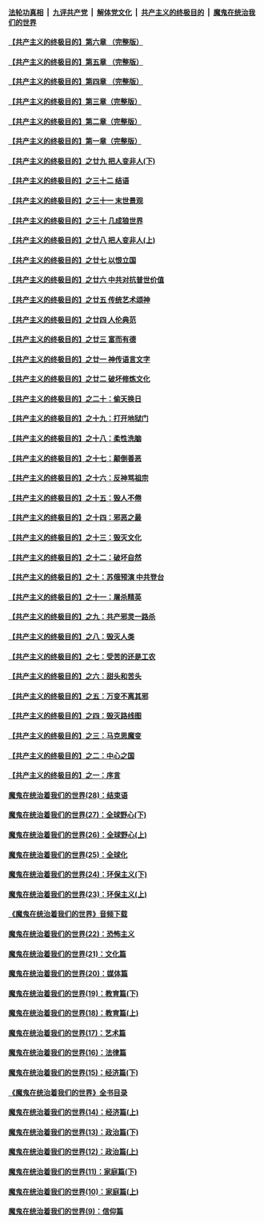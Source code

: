 ####  [法轮功真相](../../../../basic/blob/master/README.md?t=09021152) &nbsp;|&nbsp; [九评共产党](../../../../9ping.md/blob/master/README.md?t=09021152) &nbsp;|&nbsp; [解体党文化](../../../../jtdwh.md/blob/master/README.md?t=09021152)  &nbsp;|&nbsp; [共产主义的终极目的](../../../../gczydzjmd.md/blob/master/README.md?t=09021152) &nbsp;|&nbsp; [魔鬼在统治我们的世界](../../../../mgztzwmdsj.md/blob/master/README.md?t=09021152) 

#### [【共产主义的终极目的】第六章 （完整版）](../pages/nsc422/n11428913.md?t=09021152) 

#### [【共产主义的终极目的】第五章 （完整版）](../pages/nsc422/n11428912.md?t=09021152) 

#### [【共产主义的终极目的】第四章 （完整版）](../pages/nsc422/n11428907.md?t=09021152) 

#### [【共产主义的终极目的】第三章（完整版）](../pages/nsc422/n11428848.md?t=09021152) 

#### [【共产主义的终极目的】第二章（完整版）](../pages/nsc422/n11428831.md?t=09021152) 

#### [【共产主义的终极目的】第一章（完整版）](../pages/nsc422/n11417651.md?t=09021152) 

#### [【共产主义的终极目的】之廿九 把人变非人(下)](../pages/nsc422/n11344140.md?t=09021152) 

#### [【共产主义的终极目的】之三十二 结语](../pages/nsc422/n11360535.md?t=09021152) 

#### [【共产主义的终极目的】之三十一 末世景观](../pages/nsc422/n11351129.md?t=09021152) 

#### [【共产主义的终极目的】之三十 几成狼世界](../pages/nsc422/n11348280.md?t=09021152) 

#### [【共产主义的终极目的】之廿八 把人变非人(上)](../pages/nsc422/n11340492.md?t=09021152) 

#### [【共产主义的终极目的】之廿七 以恨立国](../pages/nsc422/n11336944.md?t=09021152) 

#### [【共产主义的终极目的】之廿六 中共对抗普世价值](../pages/nsc422/n11324785.md?t=09021152) 

#### [【共产主义的终极目的】之廿五 传统艺术颂神](../pages/nsc422/n11296396.md?t=09021152) 

#### [【共产主义的终极目的】之廿四 人伦典范](../pages/nsc422/n11296397.md?t=09021152) 

#### [【共产主义的终极目的】之廿三 富而有德](../pages/nsc422/n11283598.md?t=09021152) 

#### [【共产主义的终极目的】之廿一 神传语言文字](../pages/nsc422/n11263265.md?t=09021152) 

#### [【共产主义的终极目的】之廿二 破坏修炼文化](../pages/nsc422/n11245728.md?t=09021152) 

#### [【共产主义的终极目的】之二十：偷天换日](../pages/nsc422/n11238846.md?t=09021152) 

#### [【共产主义的终极目的】之十九：打开地狱门](../pages/nsc422/n11206376.md?t=09021152) 

#### [【共产主义的终极目的】之十八：柔性洗脑](../pages/nsc422/n11199994.md?t=09021152) 

#### [【共产主义的终极目的】之十七：颠倒善恶](../pages/nsc422/n11179782.md?t=09021152) 

#### [【共产主义的终极目的】之十六：反神骂祖宗](../pages/nsc422/n11166798.md?t=09021152) 

#### [【共产主义的终极目的】之十五：毁人不倦](../pages/nsc422/n11166792.md?t=09021152) 

#### [【共产主义的终极目的】之十四：邪恶之最](../pages/nsc422/n11150249.md?t=09021152) 

#### [【共产主义的终极目的】之十三：毁灭文化](../pages/nsc422/n11135227.md?t=09021152) 

#### [【共产主义的终极目的】之十二：破坏自然](../pages/nsc422/n11135214.md?t=09021152) 

#### [【共产主义的终极目的】之十：苏俄预演 中共登台](../pages/nsc422/n11118424.md?t=09021152) 

#### [【共产主义的终极目的】之十一：屠杀精英](../pages/nsc422/n11118442.md?t=09021152) 

#### [【共产主义的终极目的】之九：共产邪灵一路杀](../pages/nsc422/n11114139.md?t=09021152) 

#### [【共产主义的终极目的】之八：毁灭人类](../pages/nsc422/n11108503.md?t=09021152) 

#### [【共产主义的终极目的】之七：受苦的还是工农](../pages/nsc422/n11101809.md?t=09021152) 

#### [【共产主义的终极目的】之六：甜头和苦头](../pages/nsc422/n11096971.md?t=09021152) 

#### [【共产主义的终极目的】之五：万变不离其邪](../pages/nsc422/n11091285.md?t=09021152) 

#### [【共产主义的终极目的】之四：毁灭路线图](../pages/nsc422/n11086284.md?t=09021152) 

#### [【共产主义的终极目的】之三：马克思魔变](../pages/nsc422/n11061941.md?t=09021152) 

#### [【共产主义的终极目的】之二：中心之国](../pages/nsc422/n11047728.md?t=09021152) 

#### [【共产主义的终极目的】之一：序言](../pages/nsc422/n11086077.md?t=09021152) 

#### [魔鬼在统治着我们的世界(28)：结束语](../pages/nsc422/n10936246.md?t=09021152) 

#### [魔鬼在统治着我们的世界(27)：全球野心(下)](../pages/nsc422/n10928319.md?t=09021152) 

#### [魔鬼在统治着我们的世界(26)：全球野心(上)](../pages/nsc422/n10900318.md?t=09021152) 

#### [魔鬼在统治着我们的世界(25)：全球化](../pages/nsc422/n10788205.md?t=09021152) 

#### [魔鬼在统治着我们的世界(24)：环保主义(下)](../pages/nsc422/n10695307.md?t=09021152) 

#### [魔鬼在统治着我们的世界(23)：环保主义(上)](../pages/nsc422/n10688613.md?t=09021152) 

#### [《魔鬼在统治着我们的世界》音频下载](../pages/nsc422/n10635553.md?t=09021152) 

#### [魔鬼在统治着我们的世界(22)：恐怖主义](../pages/nsc422/n10614727.md?t=09021152) 

#### [魔鬼在统治着我们的世界(21)：文化篇](../pages/nsc422/n10597706.md?t=09021152) 

#### [魔鬼在统治着我们的世界(20)：媒体篇](../pages/nsc422/n10586579.md?t=09021152) 

#### [魔鬼在统治着我们的世界(19)：教育篇(下)](../pages/nsc422/n10564808.md?t=09021152) 

#### [魔鬼在统治着我们的世界(18)：教育篇(上)](../pages/nsc422/n10526970.md?t=09021152) 

#### [魔鬼在统治着我们的世界(17)：艺术篇](../pages/nsc422/n10499093.md?t=09021152) 

#### [魔鬼在统治着我们的世界(16)：法律篇](../pages/nsc422/n10485969.md?t=09021152) 

#### [魔鬼在统治着我们的世界(15)：经济篇(下)](../pages/nsc422/n10469975.md?t=09021152) 

#### [《魔鬼在统治着我们的世界》全书目录](../pages/nsc422/n10464261.md?t=09021152) 

#### [魔鬼在统治着我们的世界(14)：经济篇(上)](../pages/nsc422/n10457370.md?t=09021152) 

#### [魔鬼在统治着我们的世界(13)：政治篇(下)](../pages/nsc422/n10448270.md?t=09021152) 

#### [魔鬼在统治着我们的世界(12)：政治篇(上)](../pages/nsc422/n10444576.md?t=09021152) 

#### [魔鬼在统治着我们的世界(11)：家庭篇(下)](../pages/nsc422/n10440961.md?t=09021152) 

#### [魔鬼在统治着我们的世界(10)：家庭篇(上)](../pages/nsc422/n10435448.md?t=09021152) 

#### [魔鬼在统治着我们的世界(9)：信仰篇](../pages/nsc422/n10432159.md?t=09021152) 

